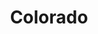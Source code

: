 ---
title: "Colorado"
hashtag: "colorado"
tags:
  - State
  - States I have visited
  - United States
---